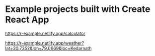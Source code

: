 # Example projects built with Create React App

<https://r-example.netlify.app/calculator>

<https://r-example.netlify.app/weather?lat=30.7352&lon=79.0669&loc=Kedarnath>
